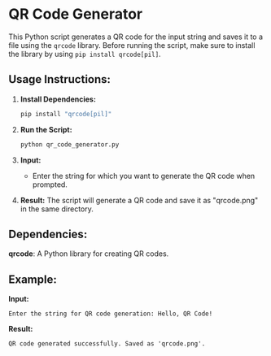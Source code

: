 # QR Code Generator

This Python script generates a QR code for the input string and saves it to a file using the `qrcode` library. Before running the script, make sure to install the library by using `pip install qrcode[pil]`.

## Usage Instructions:

1. **Install Dependencies:**
    ```bash
    pip install "qrcode[pil]"
    ```

2. **Run the Script:**
    ```bash
    python qr_code_generator.py
    ```

3. **Input:**
   - Enter the string for which you want to generate the QR code when prompted.

4. **Result:**
   The script will generate a QR code and save it as "qrcode.png" in the same directory.


## Dependencies:
__qrcode__: A Python library for creating QR codes.

## Example:

**Input:**
```plaintext
Enter the string for QR code generation: Hello, QR Code!
```

**Result:**
```plaintext
QR code generated successfully. Saved as 'qrcode.png'.
```
